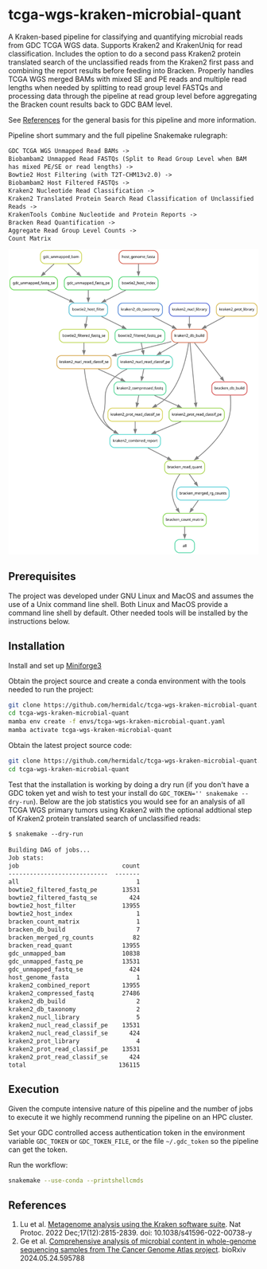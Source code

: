 # tcga-wgs-kraken-microbial-quant

A Kraken-based pipeline for classifying and quantifying microbial
reads from GDC TCGA WGS data. Supports Kraken2 and KrakenUniq for read
classification. Includes the option to do a second pass Kraken2 protein
translated search of the unclassified reads from the Kraken2 first pass
and combining the report results before feeding into Bracken. Properly
handles TCGA WGS merged BAMs with mixed SE and PE reads and multiple
read lengths when needed by splitting to read group level FASTQs and
processing data through the pipeline at read group level before
aggregating the Bracken count results back to GDC BAM level.

See [References](#references) for the general basis for this pipeline
and more information.

Pipeline short summary and the full pipeline Snakemake rulegraph:

```
GDC TCGA WGS Unmapped Read BAMs ->
Biobambam2 Unmapped Read FASTQs (Split to Read Group Level when BAM has mixed PE/SE or read lengths) ->
Bowtie2 Host Filtering (with T2T-CHM13v2.0) ->
Biobambam2 Host Filtered FASTQs ->
Kraken2 Nucleotide Read Classification ->
Kraken2 Translated Protein Search Read Classification of Unclassified Reads ->
KrakenTools Combine Nucleotide and Protein Reports ->
Bracken Read Quantification ->
Aggregate Read Group Level Counts ->
Count Matrix
```

![Snakemake rule graph](tcga-wgs-kraken-microbial-quant.svg)

## Prerequisites

The project was developed under GNU Linux and MacOS and assumes the
use of a Unix command line shell. Both Linux and MacOS provide a
command line shell by default. Other needed tools will be installed
by the instructions below.

## Installation

Install and set up
[Miniforge3](https://github.com/conda-forge/miniforge#miniforge3)

Obtain the project source and create a conda environment with the tools
needed to run the project:

```bash
git clone https://github.com/hermidalc/tcga-wgs-kraken-microbial-quant.git
cd tcga-wgs-kraken-microbial-quant
mamba env create -f envs/tcga-wgs-kraken-microbial-quant.yaml
mamba activate tcga-wgs-kraken-microbial-quant
```

Obtain the latest project source code:

```bash
git clone https://github.com/hermidalc/tcga-wgs-kraken-microbial-quant.git
cd tcga-wgs-kraken-microbial-quant
```

Test that the installation is working by doing a dry run (if you don't
have a GDC token yet and wish to test your install do
`GDC_TOKEN='' snakemake --dry-run`). Below are the job statistics you
would see for an analysis of all TCGA WGS primary tumors using Kraken2
with the optional addtional step of Kraken2 protein translated search of
unclassified reads:

```
$ snakemake --dry-run

Building DAG of jobs...
Job stats:
job                             count
----------------------------  -------
all                                 1
bowtie2_filtered_fastq_pe       13531
bowtie2_filtered_fastq_se         424
bowtie2_host_filter             13955
bowtie2_host_index                  1
bracken_count_matrix                1
bracken_db_build                    7
bracken_merged_rg_counts           82
bracken_read_quant              13955
gdc_unmapped_bam                10838
gdc_unmapped_fastq_pe           13531
gdc_unmapped_fastq_se             424
host_genome_fasta                   1
kraken2_combined_report         13955
kraken2_compressed_fastq        27486
kraken2_db_build                    2
kraken2_db_taxonomy                 2
kraken2_nucl_library                5
kraken2_nucl_read_classif_pe    13531
kraken2_nucl_read_classif_se      424
kraken2_prot_library                4
kraken2_prot_read_classif_pe    13531
kraken2_prot_read_classif_se      424
total                          136115
```


## Execution

Given the compute intensive nature of this pipeline and the number of
jobs to execute it we highly recommend running the pipeline on an HPC
cluster.

Set your GDC controlled access authentication token in the environment
variable `GDC_TOKEN` or `GDC_TOKEN_FILE`, or the file `~/.gdc_token`
so the pipeline can get the token.

Run the workflow:

```bash
snakemake --use-conda --printshellcmds
```

## References

1. Lu et al. [Metagenome analysis using the Kraken software suite](
    https://www.ncbi.nlm.nih.gov/pmc/articles/PMC9725748/).
Nat Protoc. 2022 Dec;17(12):2815-2839. doi: 10.1038/s41596-022-00738-y
2. Ge et al. [Comprehensive analysis of microbial content in whole-genome
sequencing samples from The Cancer Genome Atlas project](
    https://doi.org/10.1101/2024.05.24.595788). bioRxiv 2024.05.24.595788

